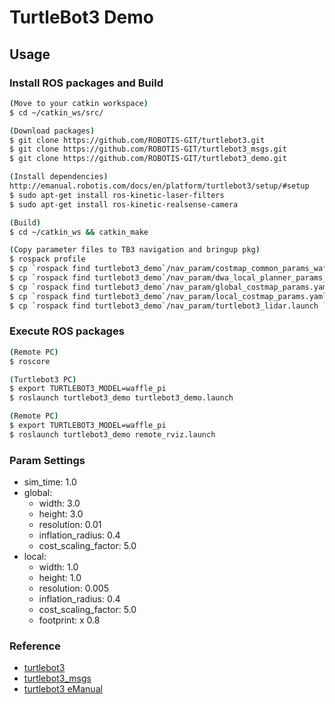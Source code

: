 # TurtleBot3 Demo

## Usage

### Install ROS packages and Build
```sh
(Move to your catkin workspace)
$ cd ~/catkin_ws/src/

(Download packages)
$ git clone https://github.com/ROBOTIS-GIT/turtlebot3.git
$ git clone https://github.com/ROBOTIS-GIT/turtlebot3_msgs.git
$ git clone https://github.com/ROBOTIS-GIT/turtlebot3_demo.git

(Install dependencies)
http://emanual.robotis.com/docs/en/platform/turtlebot3/setup/#setup
$ sudo apt-get install ros-kinetic-laser-filters
$ sudo apt-get install ros-kinetic-realsense-camera

(Build)
$ cd ~/catkin_ws && catkin_make

(Copy parameter files to TB3 navigation and bringup pkg)
$ rospack profile
$ cp `rospack find turtlebot3_demo`/nav_param/costmap_common_params_waffle_pi.yaml `rospack find turtlebot3_navigation`/param/
$ cp `rospack find turtlebot3_demo`/nav_param/dwa_local_planner_params_waffle_pi.yaml `rospack find turtlebot3_navigation`/param/
$ cp `rospack find turtlebot3_demo`/nav_param/global_costmap_params.yaml `rospack find turtlebot3_navigation`/param/
$ cp `rospack find turtlebot3_demo`/nav_param/local_costmap_params.yaml `rospack find turtlebot3_navigation`/param/
$ cp `rospack find turtlebot3_demo`/nav_param/turtlebot3_lidar.launch `rospack find turtlebot3_bringup`/launch/
```

### Execute ROS packages
```sh
(Remote PC)
$ roscore

(Turtlebot3 PC)
$ export TURTLEBOT3_MODEL=waffle_pi
$ roslaunch turtlebot3_demo turtlebot3_demo.launch 

(Remote PC)
$ export TURTLEBOT3_MODEL=waffle_pi
$ roslaunch turtlebot3_demo remote_rviz.launch 
```

### Param Settings
- sim_time: 1.0
- global: 
  - width: 3.0
  - height: 3.0
  - resolution: 0.01
  - inflation_radius: 0.4
  - cost_scaling_factor: 5.0
- local: 
  - width: 1.0
  - height: 1.0
  - resolution: 0.005
  - inflation_radius: 0.4
  - cost_scaling_factor: 5.0
  - footprint: x 0.8

### Reference
- [turtlebot3](https://github.com/ROBOTIS-GIT/turtlebot3)
- [turtlebot3_msgs](https://github.com/ROBOTIS-GIT/turtlebot3_msgs)
- [turtlebot3 eManual](http://emanual.robotis.com/docs/en/platform/turtlebot3/overview/)
